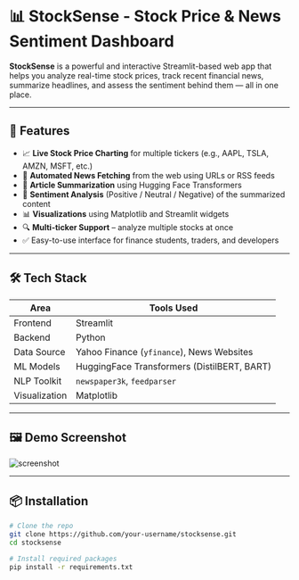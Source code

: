 # 📊 StockSense - Stock Price & News Sentiment Dashboard

**StockSense** is a powerful and interactive Streamlit-based web app that helps you analyze real-time stock prices, track recent financial news, summarize headlines, and assess the sentiment behind them — all in one place.

---

## 🚀 Features

- 📈 **Live Stock Price Charting** for multiple tickers (e.g., AAPL, TSLA, AMZN, MSFT, etc.)
- 📰 **Automated News Fetching** from the web using URLs or RSS feeds
- 🧠 **Article Summarization** using Hugging Face Transformers
- 💬 **Sentiment Analysis** (Positive / Neutral / Negative) of the summarized content
- 📊 **Visualizations** using Matplotlib and Streamlit widgets
- 🔍 **Multi-ticker Support** – analyze multiple stocks at once
- ✅ Easy-to-use interface for finance students, traders, and developers

---

## 🛠️ Tech Stack

| Area         | Tools Used                                |
|--------------|--------------------------------------------|
| Frontend     | Streamlit                                 |
| Backend      | Python                                     |
| Data Source  | Yahoo Finance (`yfinance`), News Websites  |
| ML Models    | HuggingFace Transformers (DistilBERT, BART) |
| NLP Toolkit  | `newspaper3k`, `feedparser`               |
| Visualization| Matplotlib                                |

---

## 🖼️ Demo Screenshot

![screenshot](screenshots/stocksense_demo.png)

---

## 📦 Installation

```bash
# Clone the repo
git clone https://github.com/your-username/stocksense.git
cd stocksense

# Install required packages
pip install -r requirements.txt
